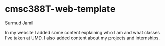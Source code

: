 # cmsc388T-web-template

Surmud Jamil

In my website I added some content explaining who I am and what classes I've taken at UMD. I also added content about my projects and internships. 